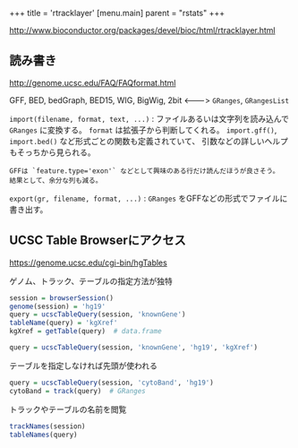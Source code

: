 +++
title = 'rtracklayer'
[menu.main]
  parent = "rstats"
+++

<http://www.bioconductor.org/packages/devel/bioc/html/rtracklayer.html>

## 読み書き

<http://genome.ucsc.edu/FAQ/FAQformat.html>

GFF, BED, bedGraph, BED15, WIG, BigWig, 2bit &lt;---&gt; `GRanges`, `GRangesList`

`import(filename, format, text, ...)`
:   ファイルあるいは文字列を読み込んで `GRanges` に変換する。
    `format` は拡張子から判断してくれる。
    `import.gff()`, `import.bed()` など形式ごとの関数も定義されていて、
    引数などの詳しいヘルプもそっちから見られる。

    GFFは `feature.type='exon'` などとして興味のある行だけ読んだほうが良さそう。
    結果として、余分な列も減る。

`export(gr, filename, format, ...)`
:   `GRanges` をGFFなどの形式でファイルに書き出す。

## UCSC Table Browserにアクセス

<https://genome.ucsc.edu/cgi-bin/hgTables>

ゲノム、トラック、テーブルの指定方法が独特

```r
session = browserSession()
genome(session) = 'hg19'
query = ucscTableQuery(session, 'knownGene')
tableName(query) = 'kgXref'
kgXref = getTable(query)  # data.frame

query = ucscTableQuery(session, 'knownGene', 'hg19', 'kgXref')
```

テーブルを指定しなければ先頭が使われる

```r
query = ucscTableQuery(session, 'cytoBand', 'hg19')
cytoBand = track(query)  # GRanges
```

トラックやテーブルの名前を閲覧

```r
trackNames(session)
tableNames(query)
```
